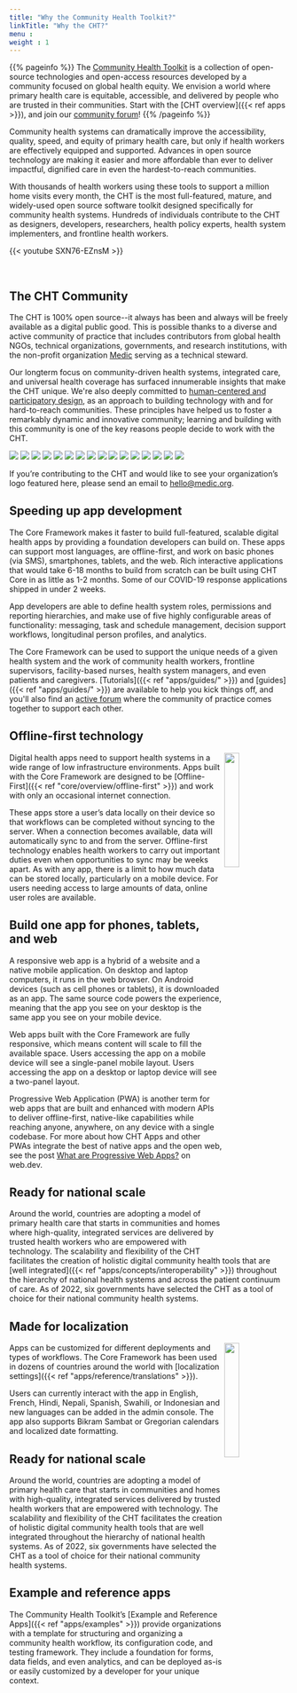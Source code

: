 ```yaml
---
title: "Why the Community Health Toolkit?"
linkTitle: "Why the CHT?"
menu :
weight : 1
---
```


{{% pageinfo %}}
The [Community Health Toolkit](https://communityhealthtoolkit.org) is a collection of open-source technologies and open-access resources developed by a community focused on global health equity. We envision a world where primary health care is equitable, accessible, and delivered by people who are trusted in their communities. Start with the [CHT overview]({{< ref apps >}}), and join our [community forum](https://forum.communityhealthtoolkit.org/)!
{{% /pageinfo %}}


Community health systems can dramatically improve the accessibility, quality, speed, and equity of primary health care, but only if health workers are effectively equipped and supported. Advances in open source technology are making it easier and more affordable than ever to deliver impactful, dignified care in even the hardest-to-reach communities.

With thousands of health workers using these tools to support a million home visits every month, the CHT is the most full-featured, mature, and widely-used open source software toolkit designed specifically for community health systems. Hundreds of individuals contribute to the CHT as designers, developers, researchers, health policy experts, health system implementers, and frontline health workers.

{{< youtube SXN76-EZnsM >}}

<br />

## The CHT Community

The CHT is 100% open source--it always has been and always will be freely available as a digital public good. This is possible thanks to a diverse and active community of practice that includes contributors from global health NGOs, technical organizations, governments, and research institutions, with the non-profit organization [Medic](https://medic.org) serving as a technical steward.

Our longterm focus on community-driven health systems, integrated care, and universal health coverage has surfaced innumerable insights that make the CHT unique. We're also deeply committed to [human-centered and participatory design](https://doi.org/10.1080/02681102.2019.1667289), as an approach to building technology with and for hard-to-reach communities. These principles have helped us to foster a remarkably dynamic and innovative community; learning and building with this community is one of the key reasons people decide to work with the CHT.

<div class="partner-logos">
  <img src="partners/brac.jpg">
  <img src="partners/cornell-tech.png">
  <img src="partners/dgh-uw.png">
  <img src="partners/dtree.png">
  <img src="partners/harvard-medical.png">
  <img src="partners/i-tech.png">
  <img src="partners/last-mile-health-new.png">
  <img src="partners/living-goods.png">
  <img src="partners/medic.png">
  <img src="partners/muso.png">
  <img src="partners/oppia-mobile.png">
  <img src="partners/paul-allen-comp-sci.png">
  <img src="partners/pivot.png">
  <img src="partners/possible.png">
  <img src="partners/samanvay-found.png">
  <img src="partners/UCSF.png">
</div>

If you’re contributing to the CHT and would like to see your organization’s logo featured here, please send an email to hello@medic.org.

## Speeding up app development

The Core Framework makes it faster to build full-featured, scalable digital health apps by providing a foundation developers can build on. These apps can support most languages, are offline-first, and work on basic phones (via SMS), smartphones, tablets, and the web. Rich interactive applications that would take 6-18 months to build from scratch can be built using CHT Core in as little as 1-2 months. Some of our COVID-19 response applications shipped in under 2 weeks.


App developers are able to define health system roles, permissions and reporting hierarchies, and make use of five highly configurable areas of functionality: messaging, task and schedule management, decision support workflows, longitudinal person profiles, and analytics.

The Core Framework can be used to support the unique needs of a given health system and the work of community health workers, frontline supervisors, facility-based nurses, health system managers, and even patients and caregivers. [Tutorials]({{< ref "apps/guides/" >}}) and [guides]({{< ref "apps/guides/" >}}) are available to help you kick things off, and you'll also find an [active forum](https://forum.communityhealthtoolkit.org) where the community of practice comes together to support each other.


## Offline-first technology

<img src="offline-first-technology.png" width="23%" align="right" />

Digital health apps need to support health systems in a wide range of low infrastructure environments. Apps built with the Core Framework are designed to be [Offline-First]({{< ref "core/overview/offline-first" >}}) and work with only an occasional internet connection.

These apps store a user’s data locally on their device so that workflows can be completed without syncing to the server. When a connection becomes available, data will automatically sync to and from the server. Offline-first technology enables health workers to carry out important duties even when opportunities to sync may be weeks apart. As with any app, there is a limit to how much data can be stored locally, particularly on a mobile device. For users needing access to large amounts of data, online user roles are available.


## Build one app for phones, tablets, and web

A responsive web app is a hybrid of a website and a native mobile application. On desktop and laptop computers, it runs in the web browser. On Android devices (such as cell phones or tablets), it is downloaded as an app. The same source code powers the experience, meaning that the app you see on your desktop is the same app you see on your mobile device.

Web apps built with the Core Framework are fully responsive, which means content will scale to fill the available space. Users accessing the app on a mobile device will see a single-panel mobile layout. Users accessing the app on a desktop or laptop device will see a two-panel layout.

Progressive Web Application (PWA) is another term for web apps that are built and enhanced with modern APIs to deliver offline-first, native-like capabilities while reaching anyone, anywhere, on any device with a single codebase. For more about how CHT Apps and other PWAs integrate the best of native apps and the open web, see the post [What are Progressive Web Apps?](https://web.dev/what-are-pwas/) on web.dev.


## Ready for national scale

Around the world, countries are adopting a model of primary health care that starts in communities and homes where high-quality, integrated services are delivered by trusted health workers who are empowered with technology. The scalability and flexibility of the CHT facilitates the creation of holistic digital community health tools that are [well integrated]({{< ref "apps/concepts/interoperability" >}}) throughout the hierarchy of national health systems and across the patient continuum of care. As of 2022, six governments have selected the CHT as a tool of choice for their national community health systems.

## Made for localization

<img src="localization.png" width="23%" align="right" />

Apps can be customized for different deployments and types of workflows. The Core Framework has been used in dozens of countries around the world with [localization settings]({{< ref "apps/reference/translations" >}}).

Users can currently interact with the app in English, French, Hindi, Nepali, Spanish, Swahili, or Indonesian and new languages can be added in the admin console. The app also supports Bikram Sambat or Gregorian calendars and localized date formatting.

## Ready for national scale

Around the world, countries are adopting a model of primary health care that starts in communities and homes with high-quality, integrated services delivered by trusted health workers that are empowered with technology. The scalability and flexibility of the CHT facilitates the creation of holistic digital community health tools that are well integrated throughout the hierarchy of national health systems. As of 2022, six governments have selected the CHT as a tool of choice for their national community health systems.

## Example and reference apps

The Community Health Toolkit’s [Example and Reference Apps]({{< ref "apps/examples" >}}) provide organizations with a template for structuring and organizing a community health workflow, its configuration code, and testing framework. They include a foundation for forms, data fields, and even analytics, and can be deployed as-is or easily customized by a developer for your unique context.
